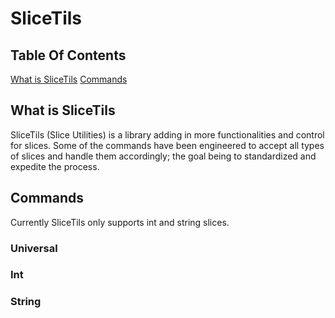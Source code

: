 # SliceTils

## Table Of Contents
[What is SliceTils](#WhatisSliceTils)
[Commands](#Commands)

## What is SliceTils
SliceTils (Slice Utilities) is a library adding in more functionalities and control for slices. Some of the commands have been engineered to accept all types of slices and handle them accordingly; the goal being to standardized and expedite the process.

## Commands
Currently SliceTils only supports int and string slices.

### Universal

### Int

### String
